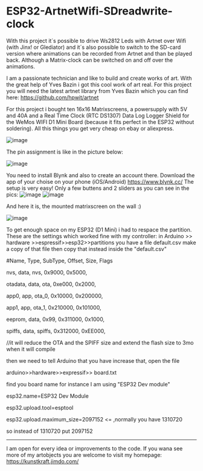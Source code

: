 # ESP32-ArtnetWifi-SDreadwrite-clock
With this project it´s possible to drive Ws2812 Leds with Artnet over Wifi (with Jinx! or Glediator) and it´s also possible to switch to the SD-card version where animations can be recorded from Artnet and than be played back. Although a Matrix-clock can be switched on and off over the animations.

I am a passionate technician and like to build and create works of art. With the great help of Yves Bazin i got this cool work of art real. For this project you will need the latest artnet library from Yves Bazin which you can find here:
https://github.com/hpwit/artnet

For this project i bought ten 16x16 Matrixscreens, a powersupply with 5V and 40A and a Real Time Clock (RTC DS1307) Data Log Logger Shield for the WeMos WIFI D1 Mini Board (because it fits perfect in the ESP32 without soldering). All this things you get very cheap on ebay or aliexpress.

![image](https://github.com/weicks/ESP32-ArtnetWifi-SDreadwriteclock/blob/master/pics/back.JPG)


The pin assignment is like in the picture below:

![image](https://github.com/weicks/ESP32-ArtnetWifi-SDreadwriteclock/blob/master/pics/panels.JPG)

You need to install Blynk and also to create an account there. Download the app of your choise on your phone (iOS/Android) https://www.blynk.cc/ The setup is very easy! Only a few buttens and 2 sliders as you can see in the pics:
![image](https://github.com/weicks/ESP32-ArtnetWifi-SDreadwriteclock/blob/master/pics/blynk1.JPG)
![image](https://github.com/weicks/ESP32-ArtnetWifi-SDreadwriteclock/blob/master/pics/blynk.JPG)

And here it is, the mounted matrixscreen on the wall :)

![image](https://github.com/weicks/ESP32-ArtnetWifi-SDreadwriteclock/blob/master/pics/wall2.jpg)

To get enough space on my ESP32 (D1 Mini) i had to respace the partition.
These are the settings which worked fine with my controller:
in Arduino >> hardware >>espressif>>esp32>>partitions you have a file default.csv make a copy of that file
then copy that instead inside the "default.csv"

#Name,   Type, SubType, Offset,  Size, Flags

nvs,      data,   nvs,    0x9000,   0x5000,

otadata,  data,   ota,    0xe000,   0x2000,

app0,     app,    ota_0,  0x10000,  0x200000,

app1,     app,    ota_1,  0x210000, 0x101000,

eeprom,   data,   0x99,   0x311000, 0x1000,

spiffs,   data,   spiffs, 0x312000, 0xEE000,

//it will reduce the OTA and the SPIFF size and extend the flash size to  3mo when it will compile

then we need to tell Arduino that you have increase that, open the file

arduino>>hardware>>expressif>> board.txt

find you board name for instance I am using "ESP32 Dev module"

esp32.name=ESP32 Dev Module

esp32.upload.tool=esptool

esp32.upload.maximum_size=2097152  <= ,normally you have 1310720

so instead of 1310720 put 2097152

------------------------------------------------------------------------------------------------------


I am open for every idea or improvements to the code.
If you wana see more of my artobjects you are welcome to visit my homepage: https://kunstkraft.jimdo.com/
